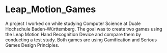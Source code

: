 # Leap_Motion_Games
A project I worked on while studying Computer Science at Duale Hochschule Baden-Württemberg. The goal was to create two games using the Leap Motion Hand Recognition Device and compare them by conducting a test study. Both games are using Gamification and Serious Games Design Principles.
